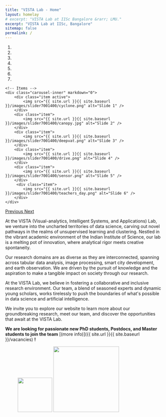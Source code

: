 ```yaml
---
title: "VISTA Lab - Home"
layout: homelay
# excerpt: "VISTA Lab at IISc Bangalore &rarr; LMU."
excerpt: "VISTA Lab at IISc, Bangalore"
sitemap: false
permalink: /
---
```


<div markdown="0" id="carousel" class="carousel slide" data-ride="carousel" data-interval="4000" data-pause="hover" >
    <!-- Menu -->
    <ol class="carousel-indicators">
        <li data-target="#carousel" data-slide-to="0" class="active"></li>
        <li data-target="#carousel" data-slide-to="1"></li>
        <li data-target="#carousel" data-slide-to="2"></li>
        <li data-target="#carousel" data-slide-to="3"></li>
        <li data-target="#carousel" data-slide-to="4"></li>
        <li data-target="#carousel" data-slide-to="5"></li>
        <li data-target="#carousel" data-slide-to="6"></li>
    </ol>

    <!-- Items -->
    <div class="carousel-inner" markdown="0">
        <div class="item active">
            <img src="{{ site.url }}{{ site.baseurl }}/images/slider7001400/cyclone.png" alt="Slide 1" />
        </div>
        <div class="item">
            <img src="{{ site.url }}{{ site.baseurl }}/images/slider7001400/canopy.jpg" alt="Slide 2" />
        </div>
        <div class="item">
            <img src="{{ site.url }}{{ site.baseurl }}/images/slider7001400/deepvat.png" alt="Slide 3" />
        </div>
        <div class="item">
            <img src="{{ site.url }}{{ site.baseurl }}/images/slider7001400/drive.png" alt="Slide 4" />
        </div>
        <div class="item">
            <img src="{{ site.url }}{{ site.baseurl }}/images/slider7001400/sensor.png" alt="Slide 5" />
        </div>       
         <div class="item">
            <img src="{{ site.url }}{{ site.baseurl }}/images/slider7001400/teachers_day.png" alt="Slide 6" />
        </div>
    </div>
  <a class="left carousel-control" href="#carousel" role="button" data-slide="prev">
    <span class="glyphicon glyphicon-chevron-left" aria-hidden="true"></span>
    <span class="sr-only">Previous</span>
  </a>
  <a class="right carousel-control" href="#carousel" role="button" data-slide="next">
    <span class="glyphicon glyphicon-chevron-right" aria-hidden="true"></span>
    <span class="sr-only">Next</span>
  </a>
</div>


At the VISTA (Visual-analytics, Intelligent Systems, and Applications) Lab, we venture into the uncharted territories of data science, carving out novel pathways in the realms of unsupervised learning and clustering. Nestled in the vibrant academic environment of the Indian Institute of Science, our lab is a melting pot of innovation, where analytical rigor meets creative spontaneity.

Our research domains are as diverse as they are interconnected, spanning across tabular data analysis, image processing, smart city development, and earth observation. We are driven by the pursuit of knowledge and the aspiration to make a tangible impact on society through our research.

At the VISTA Lab, we believe in fostering a collaborative and inclusive research environment. Our team, a blend of seasoned experts and dynamic young scholars, works tirelessly to push the boundaries of what's possible in data science and artificial intelligence.

We invite you to explore our website to learn more about our groundbreaking research, meet our team, and discover the opportunities that await at the VISTA Lab.

 **We are  looking for passionate new PhD students, Postdocs, and Master students to join the team** [(more info)]({{ site.url }}{{ site.baseurl }}/vacancies) **!**




<!-- <figure class="fourth">
  <img src="{{ site.url }}{{ site.baseurl }}/images/logopic/Logo_Leiden.jpg" style="width: 210px">
  <img src="{{ site.url }}{{ site.baseurl }}/images/logopic/Logo_Nanofront.jpg" style="width: 110px">
  <img src="{{ site.url }}{{ site.baseurl }}/images/logopic/Logo_NWO.jpg" style="width: 120px">
  <img src="{{ site.url }}{{ site.baseurl }}/images/logopic/Logo_ERC.jpg" style="width: 110px">
</figure> -->

<figure class="fourth">
  <img src="{{ site.url }}{{ site.baseurl }}/images/logopic/IISc_Master_Seal_Black.png" style="width: 110px">
  <img src="{{ site.url }}{{ site.baseurl }}/images/logopic/Colorful Artificial Intelligence Logo.png" style="width: 210px">
</figure>